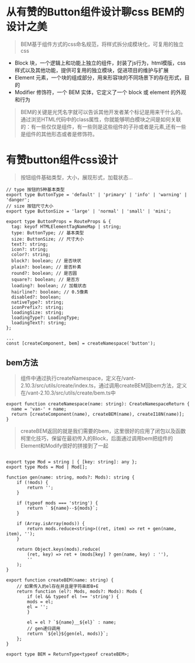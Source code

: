# 从有赞的Button组件设计聊css BEM的设计之美

> BEM基于组件方式的css命名规范，将样式拆分成模块化，可复用的独立css

- Block 块，一个逻辑上和功能上独立的组件，封装了js行为，html模版，css样式以及其他功能，提供可复用的独立模块，促进项目的维护与扩展
- Element 元素，一个块的组成部分，用来形容块的不同场景下的存在形式，目的
- Modifier 修饰符，一个 BEM 实体，它定义了一个 block 或 element 的外观和行为

> BEM的关键是光凭名字就可以告诉其他开发者某个标记是用来干什么的。通过浏览HTML代码中的class属性，你就能够明白模块之间是如何关联的：有一些仅仅是组件，有一些则是这些组件的子孙或者是元素,还有一些是组件的其他形态或者是修饰符。


# 有赞button组件css设计

> 按钮组件基础类型，大小，展现形式，加载状态...

```
// type 按钮的5种基本类型
export type ButtonType = 'default' | 'primary' | 'info' | 'warning' | 'danger';
// size 按钮尺寸大小
export type ButtonSize = 'large' | 'normal' | 'small' | 'mini';

export type ButtonProps = RouteProps & {
  tag: keyof HTMLElementTagNameMap | string;
  type: ButtonType; // 基本类型
  size: ButtonSize; // 尺寸大小
  text?: string;
  icon?: string;
  color?: string;
  block?: boolean; // 是否块状
  plain?: boolean; // 是否朴素
  round?: boolean; // 是否圆
  square?: boolean; // 是否方
  loading?: boolean; // 加载状态
  hairline?: boolean; // 0.5像素
  disabled?: boolean;
  nativeType?: string;
  iconPrefix?: string;
  loadingSize: string;
  loadingType?: LoadingType;
  loadingText?: string;
};

... 
const [createComponent, bem] = createNamespace('button');

```

## bem方法

> 组件中通过执行createNamespace，定义在/vant-2.10.3/src/utils/create/index.ts，通过调用createBEM回bem方法，定义在/vant-2.10.3/src/utils/create/bem.ts中

```
export function createNamespace(name: string): CreateNamespaceReturn {
  name = 'van-' + name;
  return [createComponent(name), createBEM(name), createI18N(name)];
}
```

> createBEM返回的就是我们需要的bem，这里很好的应用了闭包以及函数柯里化技巧，保留在最初传入的Block，后面通过调用bem把组件的Element和Modify很好的拼接到了一起

```

export type Mod = string | { [key: string]: any };
export type Mods = Mod | Mod[];

function gen(name: string, mods?: Mods): string {
    if (!mods) {
        return '';
    }

    if (typeof mods === 'string') {
        return ` ${name}--${mods}`;
    }

    if (Array.isArray(mods)) {
        return mods.reduce<string>((ret, item) => ret + gen(name, item), '');
    }

    return Object.keys(mods).reduce(
        (ret, key) => ret + (mods[key] ? gen(name, key) : ''),
        ''
    );
}

export function createBEM(name: string) {
    // 如果传入的el存在并且是字符串即B+E
    return function (el?: Mods, mods?: Mods): Mods {
        if (el && typeof el !== 'string') {
        mods = el;
        el = '';
        }

        el = el ? `${name}__${el}` : name;
        // gen递归调用
        return `${el}${gen(el, mods)}`;
    };
}

export type BEM = ReturnType<typeof createBEM>;

```